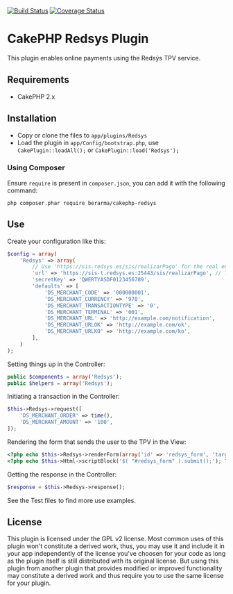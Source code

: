 [![Build Status](https://travis-ci.org/berarma/cakephp-redsys.svg?branch=master)](https://travis-ci.org/berarma/cakephp-redsys) [![Coverage Status](https://coveralls.io/repos/berarma/cakephp-redsys/badge.png?branch=master)](https://coveralls.io/r/berarma/cakephp-redsys?branch=master)

# CakePHP Redsys Plugin

This plugin enables online payments using the Redsýs TPV service.

## Requirements

* CakePHP 2.x

## Installation

* Copy or clone the files to `app/plugins/Redsys`
* Load the plugin in `app/Config/bootstrap.php`, use `CakePlugin::loadAll();`
  or `CakePlugin::load('Redsys');`

### Using Composer

Ensure `require` is present in `composer.json`, you can add it with the
following command:
```
php composer.phar require berarma/cakephp-redsys
```

## Use

Create your configuration like this:

```php
$config = array(
    'Redsys' => array(
        // Use 'https://sis.redsys.es/sis/realizarPago' for the real environment
        'url' => 'https://sis-t.redsys.es:25443/sis/realizarPago', // Testing
        'secretKey' => 'QWERTYASDF0123456789',
        'defaults' => [
            'DS_MERCHANT_CODE' => '000000001',
            'DS_MERCHANT_CURRENCY' => '978',
            'DS_MERCHANT_TRANSACTIONTYPE' => '0',
            'DS_MERCHANT_TERMINAL' => '001',
            'DS_MERCHANT_URL' => 'http://example.com/notification',
            'DS_MERCHANT_URLOK' => 'http://example.com/ok',
            'DS_MERCHANT_URLKO' => 'http://example.com/ko',
        ],
    )
);
```

Setting things up in the Controller:

```php
public $components = array('Redsys');
public $helpers = array('Redsys');
```

Initiating a transaction in the Controller:

```php
$this->Redsys->request([
    'DS_MERCHANT_ORDER' => time(),
    'DS_MERCHANT_AMOUNT' => '100',
]);
```

Rendering the form that sends the user to the TPV in the View:

```php
<?php echo $this->Redsys->renderForm(array('id' => 'redsys_form', 'target' => '_blank')); ?>
<?php echo $this->Html->scriptBlock('$( "#redsys_form" ).submit();'); ?>
```

Getting the response in the Controller:

```php
$response = $this->Redsys->response();
```

See the Test files to find more use examples.

## License

This plugin is licensed under the GPL v2 license. Most common uses of this
plugin won't constitute a derived work, thus, you may use it and include it in
your app independently of the license you've choosen for your code as long as
the plugin itself is still distributed with its original license. But using
this plugin from another plugin that provides modified or improved
functionality may constitute a derived work and thus require you to use the
same license for your plugin.

